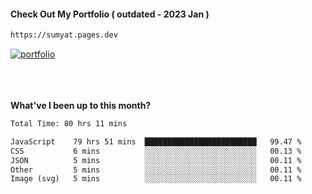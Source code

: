 #### Check Out My Portfolio ( outdated - 2023 Jan ) 
````bash
https://sumyat.pages.dev
````

<a href='https://sumyat.pages.dev/'>
    <img src='https://github.com/sumyat-aung/sumyat-aung/assets/108873224/c9b4f2be-c585-4dd3-84e1-692c3854a6d8' alt='portfolio' align='center' />
</a>


<br />
<br />


<br />
<br />

**What've I been up to this month?**

<!--START_SECTION:waka-->

```txt
Total Time: 80 hrs 11 mins

JavaScript    79 hrs 51 mins  █████████████████████████   99.47 %
CSS           6 mins          ░░░░░░░░░░░░░░░░░░░░░░░░░   00.13 %
JSON          5 mins          ░░░░░░░░░░░░░░░░░░░░░░░░░   00.11 %
Other         5 mins          ░░░░░░░░░░░░░░░░░░░░░░░░░   00.11 %
Image (svg)   5 mins          ░░░░░░░░░░░░░░░░░░░░░░░░░   00.11 %
```

<!--END_SECTION:waka-->





